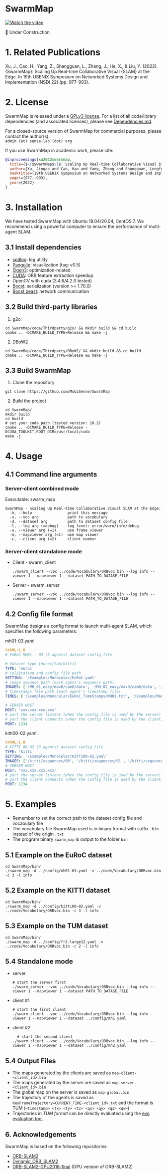 # SwarmMap

[![Watch the video](https://i.imgur.com/TIw235B.jpeg)](https://youtu.be/CXOAqzn6szo)

🚧 Under Construction

# 1. Related Publications

Xu, J., Cao, H., Yang, Z., Shangguan, L., Zhang, J., He, X., & Liu, Y. (2022). {SwarmMap}: Scaling Up Real-time Collaborative Visual {SLAM} at the Edge. In 19th USENIX Symposium on Networked Systems Design and Implementation (NSDI 22) (pp. 977-993).

# 2. License
SwarmMap is released under a [GPLv3 license](https://github.com/MobiSense/SwarmMap/blob/master/LICENSE.txt). For a list of all code/library dependencies (and associated licenses), please see [Dependencies.md](https://github.com/MobiSense/SwarmMap/blob/master/Dependencies.md).

For a closed-source version of SwarmMap for commercial purposes, please contact the author(s):  
`admin (at) sense-lab (dot) org`

If you use SwarmMap in academic work, please cite:
```BibTeX
@inproceedings{xu2022swarmmap,
  title={$\{$SwarmMap$\}$: Scaling Up Real-time Collaborative Visual $\{$SLAM$\}$ at the Edge},
  author={Xu, Jingao and Cao, Hao and Yang, Zheng and Shangguan, Longfei and Zhang, Jialin and He, Xiaowu and Liu, Yunhao},
  booktitle={19th USENIX Symposium on Networked Systems Design and Implementation (NSDI 22)},
  pages={977--993},
  year={2022}
}
```

# 3. Installation

We have tested SwarmMap with Ubuntu 18.04/20.04, CentOS 7. We recommend using a powerful computer to ensure the performance of multi-agent SLAM.

## 3.1 Install dependencies

- [spdlog](https://github.com/gabime/spdlog): log utility
- [Pangolin](https://github.com/stevenlovegrove/Pangolin): visualization (tag: v0.5)
- [Eigen3](https://gitlab.com/libeigen/eigen): optimization-related
- [CUDA](https://developer.nvidia.com/cuda-toolkit): ORB feature extraction speedup
- OpenCV with cuda (3.4.6/4.2.0 tested)
- [Boost](https://www.boost.org/): serialization (version >= 1.70.0)
- [Boost beast](https://github.com/boostorg/beast): network communication

## 3.2 Build third-party libraries

1. g2o: 
```shell
cd SwarmMap/code/Thirdparty/g2o/ && mkdir build && cd build
cmake .. -DCMAKE_BUILD_TYPE=Release && make -j
```

2. DBoW2
```shell
cd SwarmMap/code/Thirdparty/DBoW2/ && mkdir build && cd build
cmake .. -DCMAKE_BUILD_TYPE=Release && make -j
```

## 3.3 Build SwarmMap
1. Clone the repository
```shell
git clone https://github.com/MobiSense/SwarmMap
```

2. Build the project

```shell
cd SwarmMap/
mkdir build
cd build
# set your cuda path (tested version: 10.2)
cmake .. -DCMAKE_BUILD_TYPE=Release -DCUDA_TOOLKIT_ROOT_DIR=/usr/local/cuda 
make -j
```
# 4. Usage

## 4.1 Command line arguments

### Server-client combined mode

Executable: swarm_map
```shell 
SwarmMap - Scaling Up Real-time Collaborative Visual SLAM at the Edge:
  -h, --help                print this message
  -v, --voc arg             path to vocabulary
  -d, --dataset arg         path to dataset config file
  -l, --log arg (=debug)    log level: error/warn/info/debug
  -u, --viewer arg (=1)     use frame viewer
  -m, --mapviewer arg (=1)  use map viewer
  -c, --client arg (=2)     client number
```
### Server-client standalone mode
- Client - swarm_client
  ```shell
  ./swarm_client --voc ../code/Vocabulary/ORBvoc.bin --log info --viewer 1 --mapviewer 1 --dataset PATH_TO_DATASE_FILE
  ```
- Server - swarm_server
  ```shell
  ./swarm_server --voc ../code/Vocabulary/ORBvoc.bin --log info --viewer 1 --mapviewer 1 --dataset PATH_TO_DATASE_FILE
  ```

## 4.2 Config file format
SwarmMap designs a config format to launch multi-agent SLAM, which specifies the following parameters:

mh01-03.yaml
```yaml
%YAML:1.0 
# EuRoC MH01 - 03 (3 agents) dataset config file

# dataset type [euroc/tum/kitti]
TYPE: 'euroc'
# calibration and config file path
SETTING: '/Examples/Monocular/EuRoC.yaml'
# image sequnce path (each agent's sequence path)
IMAGES: ['/MH_01_easy/mav0/cam0/data', '/MH_02_easy/mav0/cam0/data', '/MH_03_medium/mav0/cam0/data']
# timestamps file path (each agent's timestamp file)
TIMES: ['/Examples/Monocular/EuRoC_TimeStamps/MH01.txt', '/Examples/Monocular/EuRoC_TimeStamps/MH02.txt', '/Examples/Monocular/EuRoC_TimeStamps/MH03.txt']

# SERVER HOST
HOST: 'xxx.xxx.xxx.xxx'
# port the server listens (when the config file is used by the server)
# port the client connects (when the config file is used by the client)
PORT: 1234
```

kitti00-02.yaml:
```yaml
%YAML:1.0
# KITTI 00-02 (3 agents) dataset config file
TYPE: 'kitti'
SETTING: '/Examples/Monocular/KITTI00-02.yaml'
IMAGES: ['/kitti/sequences/00', '/kitti/sequences/01', '/kitti/sequences/02']
# SERVER HOST
HOST: 'xxx.xxx.xxx.xxx'
# port the server listens (when the config file is used by the server)
# port the client connects (when the config file is used by the client)
PORT: 1234
```

# 5. Examples
- Remember to set the correct path to the dataset config file and vocabulary file
- The vocabulary file SwarmMap used is in binary format with suffix `.bin` instead of the origin `.txt`
- The program binary `swarm_map` is output to the folder `bin`

## 5.1 Example on the EuRoC dataset
```shell
cd SwarmMap/bin/
./swarm_map -d ../config/mh01-03.yaml -v ../code/Vocabulary/ORBvoc.bin -c 3 -l info
```

## 5.2 Example on the KITTI dataset
```shell
cd SwarmMap/bin/
./swarm_map -d ../config/kitti00-02.yaml -v ../code/Vocabulary/ORBvoc.bin -c 3 -l info
```

## 5.3 Example on the TUM dataset
```shell
cd SwarmMap/bin/
./swarm_map -d ../config/fr2-large12.yaml -v ../code/Vocabulary/ORBvoc.bin -c 2 -l info
```

## 5.4 Standalone mode
- server
  ```shell
  # start the server first
  ./swarm_server --voc ../code/Vocabulary/ORBvoc.bin --log info --viewer 1 --mapviewer 1 --dataset PATH_TO_DATASE_FILE
  ```

- client #1
  ```shell
  # start the first client
  ./swarm_client --voc ../code/Vocabulary/ORBvoc.bin --log info --viewer 1 --mapviewer 1 --dataset ../config/mh1.yaml
  ```

- client #2
  ```shell
    # start the second client
  ./swarm_client --voc ../code/Vocabulary/ORBvoc.bin --log info --viewer 1 --mapviewer 1 --dataset ../config/mh2.yaml
  ```


## 5.4 Output Files
- The maps generated by the clients are saved as `map-client-<client_id>.bin`
- The maps generated by the server are saved as `map-server-<client_id>.bin`
- The global map on the server is saved as `map-global.bin`
- The trajectory of the agents is saved as `KeyFrameTrajectory=CURRENT_TIME-<client_id>.txt` and the format is TUM (`<timestamp> <tx> <ty> <tz> <qx> <qy> <qz> <qw>`)
- Trajectories in *TUM format* can be directly evaluated using the [evo evaluation tool](https://github.com/MichaelGrupp/evo).

## 6. Acknowledgements
SwarmMap is based on the following repositories:
- [ORB-SLAM2](https://github.com/raulmur/ORB_SLAM2)
- [Dynamic_ORB_SLAM2](https://github.com/Horacehxw/Dynamic_ORB_SLAM2)
- [ORB-SLAM2-GPU2016-final](https://github.com/yunchih/ORB-SLAM2-GPU2016-final) (GPU version of ORB-SLAM2)
